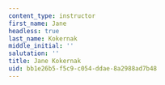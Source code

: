 ```yaml
---
content_type: instructor
first_name: Jane
headless: true
last_name: Kokernak
middle_initial: ''
salutation: ''
title: Jane Kokernak
uid: bb1e26b5-f5c9-c054-ddae-8a2988ad7b48
---
```

